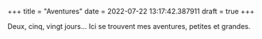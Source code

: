 +++
title = "Aventures"
date = 2022-07-22 13:17:42.387911
draft = true
+++

Deux, cinq, vingt jours... Ici se trouvent mes aventures, petites et grandes.